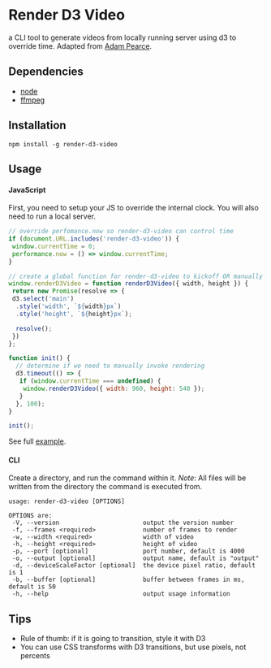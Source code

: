 # Render D3 Video

a CLI tool to generate videos from locally running server using d3 to override time.
Adapted from [Adam Pearce](https://roadtolarissa.com/d3-mp4/).

## Dependencies

- [node](https://nodejs.org)
- [ffmpeg](https://ffmpeg.org/)

## Installation

`npm install -g render-d3-video`

## Usage

#### JavaScript

First, you need to setup your JS to override the internal clock. You will also need to run a local server.

```JavaScript
// override perfomance.now so render-d3-video can control time
if (document.URL.includes('render-d3-video')) {
 window.currentTime = 0;
 performance.now = () => window.currentTime;
}

// create a global function for render-d3-video to kickoff OR manually below
window.renderD3Video = function renderD3Video({ width, height }) {
 return new Promise(resolve => {
 d3.select('main')
  .style('width', `${width}px`)
  .style('height', `${height}px`);

  resolve();
 })
};

function init() {
  // determine if we need to manually invoke rendering
  d3.timeout(() => {
   if (window.currentTime === undefined) {
    window.renderD3Video({ width: 960, height: 540 });
   }
  }, 100);
}

init();
```

See full [example](example).

#### CLI
Create a directory, and run the command within it. *Note*: All files will be written from the directory the command is executed from.

```
usage: render-d3-video [OPTIONS]

OPTIONS are:
 -V, --version                       output the version number
 -f, --frames <required>             number of frames to render
 -w, --width <required>              width of video
 -h, --height <required>             height of video
 -p, --port [optional]               port number, default is 4000
 -o, --output [optional]             output name, default is "output"
 -d, --deviceScaleFactor [optional]  the device pixel ratio, default is 1
 -b, --buffer [optional]             buffer between frames in ms, default is 50
 -h, --help                          output usage information

```

## Tips
* Rule of thumb: if it is going to transition, style it with D3
* You can use CSS transforms with D3 transitions, but use pixels, not percents